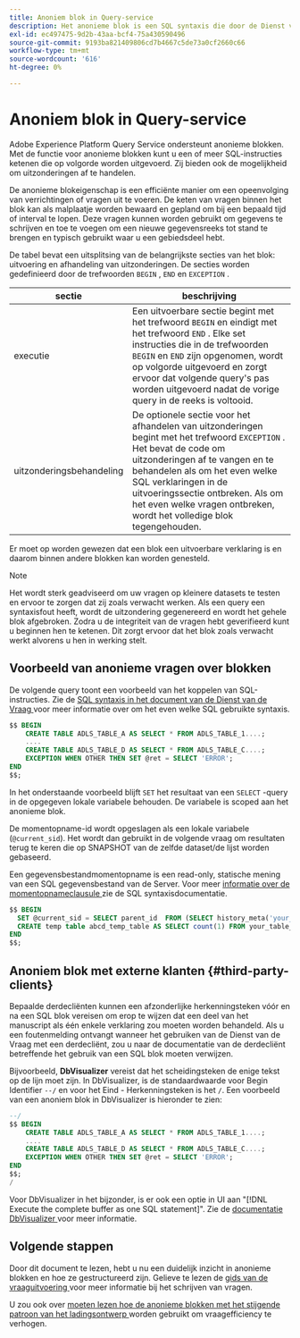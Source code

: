 ```yaml
---
title: Anoniem blok in Query-service
description: Het anonieme blok is een SQL syntaxis die door de Dienst van de Vraag van Adobe Experience Platform wordt gesteund, die u toestaat om een opeenvolging van vragen efficiënt uit te voeren
exl-id: ec497475-9d2b-43aa-bcf4-75a430590496
source-git-commit: 9193ba821409806cd7b4667c5de73a0cf2660c66
workflow-type: tm+mt
source-wordcount: '616'
ht-degree: 0%

---
```


# Anoniem blok in Query-service

Adobe Experience Platform Query Service ondersteunt anonieme blokken. Met de functie voor anonieme blokken kunt u een of meer SQL-instructies ketenen die op volgorde worden uitgevoerd. Zij bieden ook de mogelijkheid om uitzonderingen af te handelen.

De anonieme blokeigenschap is een efficiënte manier om een opeenvolging van verrichtingen of vragen uit te voeren. De keten van vragen binnen het blok kan als malplaatje worden bewaard en gepland om bij een bepaald tijd of interval te lopen. Deze vragen kunnen worden gebruikt om gegevens te schrijven en toe te voegen om een nieuwe gegevensreeks tot stand te brengen en typisch gebruikt waar u een gebiedsdeel hebt.

De tabel bevat een uitsplitsing van de belangrijkste secties van het blok: uitvoering en afhandeling van uitzonderingen. De secties worden gedefinieerd door de trefwoorden `BEGIN` , `END` en `EXCEPTION` .

| sectie | beschrijving |
|---|---|
| executie | Een uitvoerbare sectie begint met het trefwoord `BEGIN` en eindigt met het trefwoord `END` . Elke set instructies die in de trefwoorden `BEGIN` en `END` zijn opgenomen, wordt op volgorde uitgevoerd en zorgt ervoor dat volgende query&#39;s pas worden uitgevoerd nadat de vorige query in de reeks is voltooid. |
| uitzonderingsbehandeling | De optionele sectie voor het afhandelen van uitzonderingen begint met het trefwoord `EXCEPTION` . Het bevat de code om uitzonderingen af te vangen en te behandelen als om het even welke SQL verklaringen in de uitvoeringssectie ontbreken. Als om het even welke vragen ontbreken, wordt het volledige blok tegengehouden. |

Er moet op worden gewezen dat een blok een uitvoerbare verklaring is en daarom binnen andere blokken kan worden genesteld.

>[!NOTE]
>
> Het wordt sterk geadviseerd om uw vragen op kleinere datasets te testen en ervoor te zorgen dat zij zoals verwacht werken. Als een query een syntaxisfout heeft, wordt de uitzondering gegenereerd en wordt het gehele blok afgebroken. Zodra u de integriteit van de vragen hebt geverifieerd kunt u beginnen hen te ketenen. Dit zorgt ervoor dat het blok zoals verwacht werkt alvorens u hen in werking stelt.

## Voorbeeld van anonieme vragen over blokken

De volgende query toont een voorbeeld van het koppelen van SQL-instructies. Zie de [ SQL syntaxis in het document van de Dienst van de Vraag ](../sql/syntax.md) voor meer informatie over om het even welke SQL gebruikte syntaxis.

```SQL
$$ BEGIN
    CREATE TABLE ADLS_TABLE_A AS SELECT * FROM ADLS_TABLE_1....;
    ....
    CREATE TABLE ADLS_TABLE_D AS SELECT * FROM ADLS_TABLE_C....; 
    EXCEPTION WHEN OTHER THEN SET @ret = SELECT 'ERROR';
END
$$;
```

In het onderstaande voorbeeld blijft `SET` het resultaat van een `SELECT` -query in de opgegeven lokale variabele behouden. De variabele is scoped aan het anonieme blok.

De momentopname-id wordt opgeslagen als een lokale variabele (`@current_sid`). Het wordt dan gebruikt in de volgende vraag om resultaten terug te keren die op SNAPSHOT van de zelfde dataset/de lijst worden gebaseerd.

Een gegevensbestandmomentopname is een read-only, statische mening van een SQL gegevensbestand van de Server. Voor meer [ informatie over de momentopnameclausule ](../sql/syntax.md#SNAPSHOT-clause) zie de SQL syntaxisdocumentatie.

```SQL
$$ BEGIN                                             
  SET @current_sid = SELECT parent_id  FROM (SELECT history_meta('your_table_name')) WHERE  is_current = true;
  CREATE temp table abcd_temp_table AS SELECT count(1) FROM your_table_name  SNAPSHOT SINCE @current_sid;                                                                                           
END
$$;
```

## Anoniem blok met externe klanten {#third-party-clients}

Bepaalde derdecliënten kunnen een afzonderlijke herkenningsteken vóór en na een SQL blok vereisen om erop te wijzen dat een deel van het manuscript als één enkele verklaring zou moeten worden behandeld. Als u een foutenmelding ontvangt wanneer het gebruiken van de Dienst van de Vraag met een derdecliënt, zou u naar de documentatie van de derdecliënt betreffende het gebruik van een SQL blok moeten verwijzen.

Bijvoorbeeld, **DbVisualizer** vereist dat het scheidingsteken de enige tekst op de lijn moet zijn. In DbVisualizer, is de standaardwaarde voor Begin Identifier `--/` en voor het Eind - Herkenningsteken is het `/`. Een voorbeeld van een anoniem blok in DbVisualizer is hieronder te zien:

```SQL
--/
$$ BEGIN
    CREATE TABLE ADLS_TABLE_A AS SELECT * FROM ADLS_TABLE_1....;
    ....
    CREATE TABLE ADLS_TABLE_D AS SELECT * FROM ADLS_TABLE_C....;
    EXCEPTION WHEN OTHER THEN SET @ret = SELECT 'ERROR';
END
$$;
/
```

Voor DbVisualizer in het bijzonder, is er ook een optie in UI aan &quot;[!DNL Execute the complete buffer as one SQL statement]&quot;. Zie de [ documentatie DbVisualizer ](https://confluence.dbvis.com/display/UG120/Executing+Complex+Statements#ExecutingComplexStatements-UsingExecuteBuffer) voor meer informatie.

## Volgende stappen

Door dit document te lezen, hebt u nu een duidelijk inzicht in anonieme blokken en hoe ze gestructureerd zijn. Gelieve te lezen de [ gids van de vraaguitvoering ](../best-practices/writing-queries.md) voor meer informatie bij het schrijven van vragen.

U zou ook over [ moeten lezen hoe de anonieme blokken met het stijgende patroon van het ladingsontwerp ](./incremental-load.md) worden gebruikt om vraagefficiency te verhogen.
